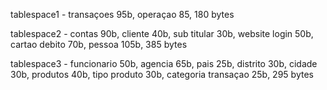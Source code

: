 tablespace1 - transaçoes 95b, operaçao 85, 180 bytes

tablespace2 - contas 90b, cliente 40b, sub titular 30b, website login 50b, cartao debito 70b, pessoa 105b, 385 bytes

tablespace3 - funcionario 50b, agencia 65b, pais 25b, distrito 30b, cidade 30b, produtos 40b, tipo produto 30b, categoria transaçao 25b, 295 bytes
